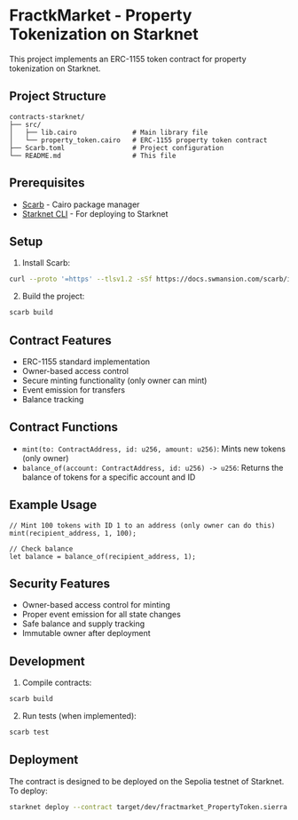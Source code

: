 # FractkMarket - Property Tokenization on Starknet

This project implements an ERC-1155 token contract for property tokenization on Starknet.

## Project Structure

```
contracts-starknet/
├── src/
│   ├── lib.cairo              # Main library file
│   └── property_token.cairo   # ERC-1155 property token contract
├── Scarb.toml                 # Project configuration
└── README.md                  # This file
```

## Prerequisites

- [Scarb](https://docs.swmansion.com/scarb/download.html) - Cairo package manager
- [Starknet CLI](https://docs.starknet.io/documentation/tools/cli/installation/) - For deploying to Starknet

## Setup

1. Install Scarb:
```bash
curl --proto '=https' --tlsv1.2 -sSf https://docs.swmansion.com/scarb/install.sh | sh
```

2. Build the project:
```bash
scarb build
```

## Contract Features

- ERC-1155 standard implementation
- Owner-based access control
- Secure minting functionality (only owner can mint)
- Event emission for transfers
- Balance tracking

## Contract Functions

- `mint(to: ContractAddress, id: u256, amount: u256)`: Mints new tokens (only owner)
- `balance_of(account: ContractAddress, id: u256) -> u256`: Returns the balance of tokens for a specific account and ID

## Example Usage

```cairo
// Mint 100 tokens with ID 1 to an address (only owner can do this)
mint(recipient_address, 1, 100);

// Check balance
let balance = balance_of(recipient_address, 1);
```

## Security Features

- Owner-based access control for minting
- Proper event emission for all state changes
- Safe balance and supply tracking
- Immutable owner after deployment

## Development

1. Compile contracts:
```bash
scarb build
```

2. Run tests (when implemented):
```bash
scarb test
```

## Deployment

The contract is designed to be deployed on the Sepolia testnet of Starknet. To deploy:

```bash
starknet deploy --contract target/dev/fractmarket_PropertyToken.sierra.json --network sepolia
```